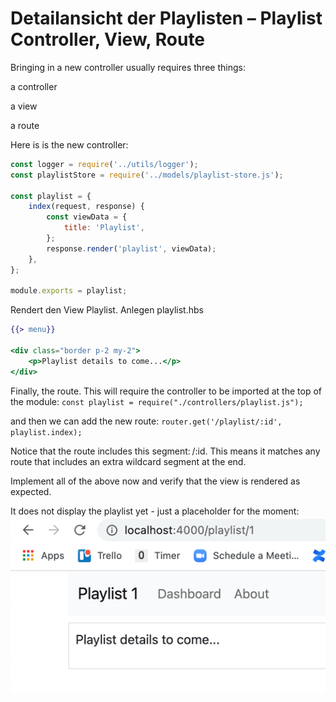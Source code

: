 # Detailansicht der Playlisten – Playlist Controller, View, Route



Bringing in a new controller usually requires three things:

a controller

a view

a route

Here is is the new controller: 

~~~ js
const logger = require('../utils/logger'); 
const playlistStore = require('../models/playlist-store.js'); 
 
const playlist = { 
    index(request, response) { 
        const viewData = { 
            title: 'Playlist', 
        }; 
        response.render('playlist', viewData); 
    }, 
}; 
 
module.exports = playlist; 
~~~

Rendert den View Playlist.
Anlegen playlist.hbs 

~~~ handlebars
{{> menu}} 
 
<div class="border p-2 my-2"> 
    <p>Playlist details to come...</p> 
</div> 
~~~

Finally, the route. This will require the controller to be imported at the top of the module: `const playlist = require("./controllers/playlist.js"); `

and then we can add the new route: `router.get('/playlist/:id', playlist.index); `


Notice that the route includes this segment: /:id. This means it matches any route that includes an extra wildcard segment at the end.

Implement all of the above now and verify that the view is rendered as expected.

It does not display the playlist yet - just a placeholder for the moment: 
![img.png](img/Anpassung_05.png)
